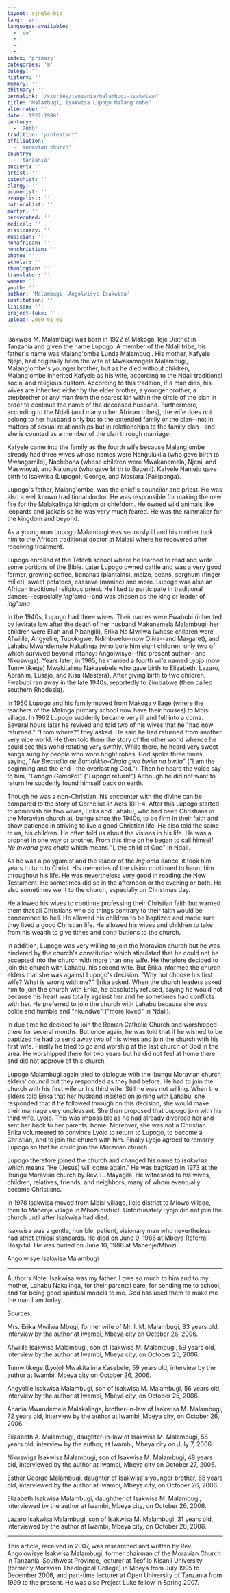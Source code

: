 ```yaml
---
layout: single-bio
lang: 'en'
languages-available:
  - 'en'
  - ' '
  - ' '
  - ' '
index: 'primary'
categories: 'm'
eulogy: ''
history: ''
memory: ''
obituary: ''
permalink: '/stories/tanzania/malambugi-isakwisa/'
title: "Malambugi, Isakwisa Lupogo Malang'ombe"
alternate: ''
date: '1922-1986'
century:
  - '20th'
tradition: 'protestant'
affiliation:
  - 'moravian church'
country:
  - 'tanzania'
ancient: ''
artist: ''
catechist: ''
clergy: ''
ecumenist: ''
evangelist: ''
nationalist: ''
martyr: ''
persecuted: ''
medical: ''
missionary: ''
musician: ''
nonafrican: ''
nonchristian: ''
photo: ''
scholar: ''
theologian: ''
translator: ''
women: ''
youth: ''
author: 'Malambugi, Angolwisye Isakwisa'
institution: ''
liaison: ''
project-luke: ''
upload: 2000-01-01
---
```



Isakwisa M. Malambugi was born in 1922 at Makoga, Ieje District in Tanzania and given the name Lupogo. A member of the Ndali tribe, his father's name was Malang'ombe Lunda Malambugi. His mother, Kafyele Njejo, had originally been the wife of Mwakamogela Malambugi, Malang'ombe's  younger brother, but as he died without children, Malang'ombe inherited Kafyele as his wife, according to the Ndali traditional social and religious custom. According to this tradition, if a man dies, his wives are inherited either by the elder brother, a younger brother, a stepbrother or any man from the nearest kin within the circle of the clan in order to continue the name of the deceased husband. Furthermore, according to the Ndali (and many other African tribes), the wife does not belong to her husband only but to the extended family or the clan--not in matters of sexual relationships but in relationships to the family clan--and she is counted as a member of the clan through marriage.

Kafyele came into the family as the fourth wife because Malang'ombe already had three wives whose names were Nangulukila (who gave birth to Mwangamilo), Nachibona (whose children were Mwakanemela, Njeni, and Maswinya), and Najongo (who gave birth to Bageni). Kafyele Nanjejo gave birth to Isakwisa (Lupogo), George, and Mastara (Pakipanga).

Lupogo's father, Malang'ombe, was the chief's councilor and priest. He was also a well known traditional doctor. He was responsible for making the new fire for the Malakalinga kingdom or chiefdom. He owned wild animals like leopards and jackals so he was very much feared. He was the rainmaker for the kingdom and beyond.

As a young man Lupogo Malambugi was seriously ill and his mother took him to the African traditional doctor at Malasi where he recovered after receiving treatment.

Lupogo enrolled at the Tetiteti school where he learned to read and write some portions of the Bible. Later Lupogo owned cattle and was a very good farmer, growing coffee, bananas (plantains), maize, beans, sorghum (finger millet), sweet potatoes, cassava (manioc) and more. Lupogo was also an African traditional religious priest. He liked to participate in traditional dances--especially *Ing'oma*--and was chosen as the king or leader of *ing'oma*.

In the 1940s, Lupogo had three wives. Their names were Fwabubi (inherited by levirate law after the death of her husband Makanemela Malambugi; her children were Eliah and Pibangili), Erika Na Mwilwa (whose children were Afwilile, Angyelile, Tupokigwe, Ndimbwelu--now Oliva--and Margaret), and Lahabu Mwandemele Nakalinga (who bore him eight children, only two of which survived beyond infancy: Angolwisye--this present author--and Nikuswiga). Years later, in 1965, he married a fourth  wife named Lyojo (now Tumwitikege) Mwakitalima Nakasebele who gave birth to Elizabeth, Lazaro, Abrahim, Lusajo, and Kisa (Mastara). After giving birth to two children, Fwabubi ran away in the late 1940s, reportedly to Zimbabwe (then called southern Rhodesia).

In 1950 Lupogo and his family moved from Makoga village (where the teachers of the Makoga primary school now have their houses) to Mbisi village. In 1962 Lupogo suddenly became very ill and fell into a coma. Several hours later he revived and told two of his wives that he "had now returned." "From where?" they asked. He said he had returned from another very nice world. He then told them the story of the other world whence he could see this world rotating very swiftly. While there, he heard very sweet songs sung by people who wore bright robes. God spoke three times saying, "*Ne Bwandilo ne Bumalikilo-Chala gwa bwila na bwila*" ("I am the beginning and the end--the everlasting God."). Then he heard the voice say to him, "*Lupogo Gomoka!*" ("Lupogo return!") Although he did not want to return he suddenly found himself back on earth.

Though he was a non-Christian, his encounter with the divine can be compared to the story of Cornelius in Acts 10:1-4. After this Lupogo started to admonish his two wives, Erika and Lahabu, who had been Christians in the Moravian church at Ibungu since the 1940s, to be firm in their faith and show patience in striving to live a good Christian life. He also told the same to us, his children. He often told us about the visions in his life. He was a prophet in one way or another. From this time on he began to call himself *Ne mwana gwa chala* which means "I, the child of God" in Ndali.

As he was a polygamist and the leader of the *Ing'oma* dance, it took him years to turn to Christ. His memories of the vision continued to haunt him throughout his life. He was nevertheless very good in reading the New Testament. He sometimes did so in the afternoon or the evening or both. He also sometimes went to the church, especially on Christmas day.

He allowed his wives to continue professing their Christian faith but warned them that all Christians who do things contrary to their faith would be condemned to hell. He allowed his children to be baptized and made sure they lived a good Christian life. He allowed his wives and children to take from his wealth to give tithes and contributions to the church.

In addition, Lupogo was very willing to join the Moravian church but he was hindered by the church's constitution which stipulated that he could not be accepted into the church with more than one wife. He therefore decided to join the church with Lahabu, his second wife. But Erika  informed the church elders that she was against Lupogo's decision. "Why not choose his first wife? What is wrong with me?" Erika asked. When the church leaders asked him to join the church with Erika, he absolutely refused, saying he would not because his heart was totally against her and he sometimes had conflicts with her. He preferred to join the church with Lahabu because she was polite and humble and "nkundwe" ("more loved" in Ndali).

In due time he decided to join the Roman Catholic Church and worshipped there for several months. But once again, he was told that if he wished to be baptized he had to send away two of his wives and join the church with his first wife. Finally he tried to go and worship at the last church of God in the area. He worshipped there for two years but he did not feel at home there and did not approve of this church.

Lupogo Malambugi again tried to dialogue with the Ibungu Moravian church elders' council but they responded as they had before. He had to join the church with his first wife or his third wife. Still he was not willing. When the elders told Erika that her husband insisted on joining with Lahabu, she responded that if he followed through on this decision, she would make their marriage very unpleasant. She then proposed that Lupogo join with his third wife, Lyojo. This was impossible as he had already divorced her and sent her back to her parents' home. Moreover, she was not a Christian. Erika volunteered to convince Lyojo to return to Lupogo, to become a Christian, and to join the church with him. Finally Lyojo agreed to remarry Lupogo so that he could join the Moravian church.

Lupogo therefore joined the church and changed his name to *Isakwisa* which means "He (Jesus) will come again." He was baptized in 1973 at the Ibungu Moravian church by Rev. L. Mayagila. He witnessed to his wives, children, relatives, friends, and neighbors, many of whom eventually became Christians.

In 1978 Isakwisa moved from Mbisi village, Ileje district to Mlowo village, then to Mahenje village in Mbozi district. Unfortunately Lyojo did not join the church until after Isakwisa had died.

Isakwisa was a gentle, humble, patient, visionary man who nevertheless had strict ethical standards. He died on June 9, 1986 at Mbeya Referral Hospital. He was buried on June 10, 1986 at Mahenje/Mbozi.

Angolwisye Isakwisa  Malambugi

---

Author's Note: Isakwisa was my father. I owe so much to him and to my mother, Lahabu Nakalinga, for their parental care, for sending me to school, and for being good spiritual models to me. God has used them to make me the man I am today.

Sources:

Mrs. Erika Mwilwa Mbugi, former wife of Mr. I. M. Malambugi, 83 years old, interview by the author at Iwambi, Mbeya city on October 26, 2006.

Afwilile Isakwisa Malambugi, son of Isakwisa M. Malambugi, 59 years old, interview by the author at Iwambi, Mbeya city, on October 25, 2006.

Tumwitikege (Lyojo) Mwakitalima Kasebele, 59 years old, interview by the author at Iwambi, Mbeya city on October 26, 2006.

Angyelile Isakwisa Malambugi, son of Isakwisa M. Malambugi, 56 years old, interview by the author at Iwambi, Mbeya city, on October 25, 2006.

Anania Mwandemele Malakalinga, brother-in-law of Isakwisa M. Malambugi, 72 years old, interview by the author at Iwambi, Mbeya city, on October 26, 2006.

Elizabeth A. Malambugi, daughter-in-law of Isakwisa M. Malambugi, 58 years old, interview by the author, at Iwambi, Mbeya city on July 7, 2006.

Nikuswiga Isakwisa Malambugi, son of Isakwisa M. Malambugi, 48 years old, interviewed by the author at Iwambi, Mbeya city on October 27, 2006.

Esther George Malambugi, daughter of Isakwisa's younger brother, 58 years old, interviewed by the author at Iwambi, Mbeya city, on October 26, 2006.

Elizabeth Isakwisa Malambugi, daughther of Isakwisa M. Malambugi, interviewed by the author at Iwambi, Mbeya city, on October 26, 2006.

Lazaro Isakwisa Malambugi, son of Isakwisa M. Malambugi, 31 years old, interviewed by the author at Iwambi, Mbeya city, on October 26,  2006.

---

This article, received in 2007, was researched and written by Rev. Angolowisye Isakwisa Malambugi, former chairman of the Moravian Church in Tanzania, Southwest Province, lecturer at Teofilo Kisanji University (formerly Moravian Theological College) in Mbeya from July 1995 to December 2006, and part-time lecturer at Open University of Tanzania from 1999 to the present. He was also Project Luke fellow in Spring 2007.
